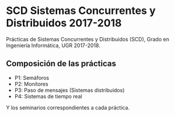 # SCD Sistemas Concurrentes y Distribuidos 2017-2018
Prácticas de Sistemas Concurrentes y Distribuidos (SCD), Grado en Ingeniería Informática, UGR 2017-2018.

## Composición de las prácticas

- P1: Semáforos
- P2: Monitores
- P3: Paso de mensajes (Sistemas distribuidos)
- P4: Sistemas de tiempo real

Y los seminarios correspondientes a cada práctica.
